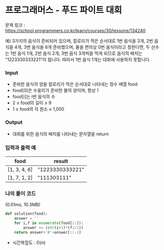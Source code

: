 # 프로그래머스 - 푸드 파이트 대회

문제 링크 : https://school.programmers.co.kr/learn/courses/30/lessons/134240
<br>

예) 3가지의 음식이 준비되어 있으며, 칼로리가 적은 순서대로 1번 음식을 3개, 2번 음식을 4개, 3번 음식을 6개 준비했으며, 물을 편의상 0번 음식이라고 칭한다면, 두 선수는 1번 음식 1개, 2번 음식 2개, 3번 음식 3개씩을 먹게 되므로 음식의 배치는 "1223330333221"이 됩니다. 따라서 1번 음식 1개는 대회에 사용하지 못합니다.


### **Input**
- 준비한 음식의 양을 칼로리가 적은 순서대로 나타내는 정수 배열 food
- food[0]은 수웅이가 준비한 물의 양이며, 항상 1
- food[i]는 i번 음식의 수
- 2 ≤ food의 길이 ≤ 9
- 1 ≤ food의 각 원소 ≤ 1,000


### **Output**
-  대회를 위한 음식의 배치를 나타내는 문자열을 return
 

### **입력과 출력 예**
| food | result |
|------|--------|
| [1, 3, 4, 6] | "1223330333221" |
| [1, 7, 1, 2] | "111303111" |


### **나의 풀이 코드**
 (0.01ms, 10.3MB)
```python
def solution(food):
    answer = ''
    for i,f in enumerate(food[1:]):
        answer += (str(i+1)*(f//2))
    return answer+'0'+answer[::-1]
```
- 시간복잡도 : O(n)